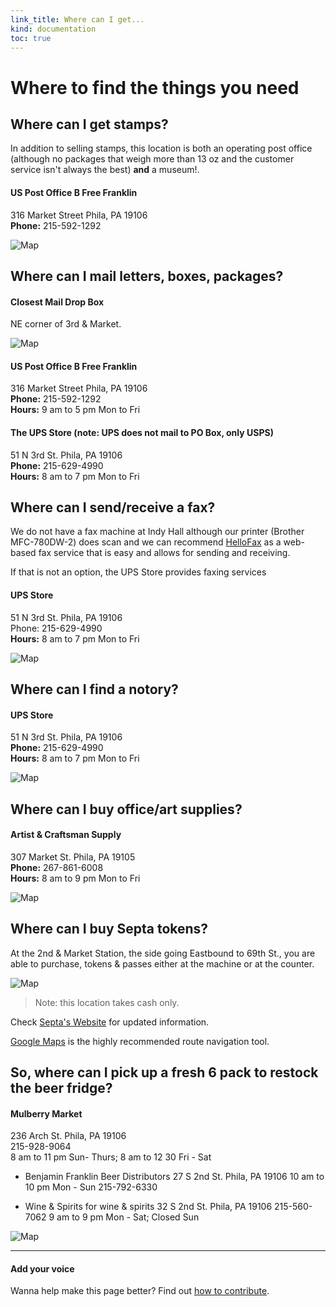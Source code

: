 ```yaml
--- 
link_title: Where can I get...
kind: documentation
toc: true
---
```


# Where to find the things you need

## Where can I get stamps? 

In addition to selling stamps, this location is both an operating post office (although no packages that weigh more than 13 oz and the customer service isn't always the best) **and** a museum!. 

#### US Post Office B Free Franklin 
316 Market Street Phila, PA 19106   
**Phone:** 215-592-1292

![Map](http://placehold.it/600x350)

## Where can I mail letters, boxes, packages?

#### Closest Mail Drop Box
NE corner of 3rd & Market. 

![Map](http://placehold.it/600x350)

#### US Post Office B Free Franklin 
316 Market Street Phila, PA 19106   
**Phone:** 215-592-1292   
**Hours:** 9 am to 5 pm Mon to Fri   

#### The UPS Store (note: UPS does not mail to PO Box, only USPS) 
51 N 3rd St. Phila, PA 19106   
**Phone:** 215-629-4990   
**Hours:** 8 am to 7 pm Mon to Fri   


## Where can I send/receive a fax?

We do not have a fax machine at Indy Hall although our printer (Brother MFC-780DW-2) does scan and we can recommend [HelloFax](https://www.hellofax.com/) as a web-based fax service that is easy and allows for sending and receiving.

If that is not an option, the UPS Store provides faxing services

#### UPS Store 
51 N 3rd St. Phila, PA 19106   
Phone: 215-629-4990   
**Hours:** 8 am to 7 pm Mon to Fri 

![Map](http://placehold.it/600x350)

## Where can I find a notory?

#### UPS Store 
51 N 3rd St. Phila, PA 19106   
**Phone:** 215-629-4990   
**Hours:** 8 am to 7 pm Mon to Fri 

![Map](http://placehold.it/600x350)

## Where can I buy office/art supplies?

#### Artist & Craftsman Supply 

307 Market St. Phila, PA 19105    
**Phone:** 267-861-6008    
**Hours:** 8 am to 9 pm Mon to Fri 

![Map](http://placehold.it/600x350)

## Where can I buy Septa tokens? 

At the 2nd & Market Station, the side going Eastbound to 69th St., you are able to purchase, tokens & passes either at the machine or at the counter. 

![Map](http://placehold.it/600x350)

> Note: this location takes cash only.  

Check [Septa's Website](http://www.septa.org) for updated information. 

[Google Maps](http://maps.google.com) is the highly recommended route navigation tool.

## So, where can I pick up a fresh 6 pack to restock the beer fridge?

#### Mulberry Market 
236 Arch St. Phila, PA 19106    
215-928-9064    
8 am to 11 pm Sun- Thurs; 8 am to 12 30 Fri - Sat    

* Benjamin Franklin Beer Distributors 
	27 S 2nd St. Phila, PA 19106 
	10 am to 10 pm Mon - Sun 
	215-792-6330

* Wine & Spirits for wine & spirits
	32 S 2nd St. Phila, PA 19106
	215-560-7062
	9 am to 9 pm Mon - Sat; Closed Sun

![Map](http://placehold.it/600x350)

---

#### Add your voice

Wanna help make this page better? Find out [how to contribute](/7-how-to/).